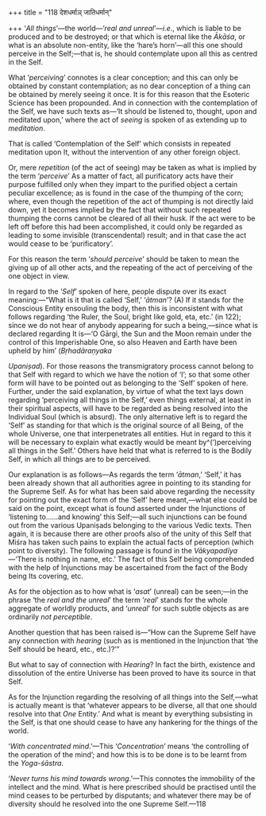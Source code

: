+++
title = "118 देशधर्माञ् जातिधर्मान्"

+++
‘*All things*’—the world—‘*real and unreal*’—*i.e*., which is liable to
be produced and to be destroyed; or that which is eternal like the
*Ākāśa*, or what is an absolute non-entity, like the ‘hare’s horn’—all
this one should perceive in the Self;—that is, he should contemplate
upon all this as centred in the Self.

What ‘*perceiving*’ connotes is a clear conception; and this can only be
obtained by constant contemplation; as no dear conception of a thing can
be obtained by merely seeing it once. It is for this reason that the
Esoteric Science has been propounded. And in connection with the
contemplation of the Self, we have such texts as—‘It should be listened
to, thought, upon and meditated upon,’ where the act of *seeing* is
spoken of as extending up to *meditation*.

That is called ‘Contemplation of the Self’ which consists in repeated
meditation upon It, without the intervention of any other foreign
object.

Or, mere *repetition* (of the act of seeing) may be taken as what is
implied by the term ‘*perceive*’ As a matter of fact, all purificatory
acts have their purpose fulfilled only when they impart to the purified
object a certain peculiar excellence; as is found in the case of the
thumping of the corn; where, even though the repetition of the act of
thumping is not directly laid down, yet it becomes implied by the fact
that without such repeated thumping the corns cannot be cleared of all
their husk. If the act were to be left off before this had been
accomplished, it could only be regarded as leading to some invisible
(transcendental) result; and in that case the act would cease to be
‘purificatory’.

For this reason the term ‘*should perceive*’ should be taken to mean the
giving up of all other acts, and the repeating of the act of perceiving
of the one object in view.

In regard to the ‘*Self*’ spoken of here, people dispute over its exact
meaning:—“What is it that is called ‘Self,’ ‘*ātman*’? (A) If it stands
for the Conscious Entity ensouling the body, then this is inconsistent
with what follows regarding ‘the Ruler, the Soul, bright like gold, eta,
etc.’ (in 122); since we do not hear of anybody appearing for such a
being,—since what is declared regarding It is—‘O Gārgi, the Sun and the
Moon remain under the control of this Imperishable One, so also Heaven
and Earth have been upheld by him’ (*Bṛhadāraṇyaka*

*Upaniṣad*). For those reasons the transmigratory process cannot belong
to that Self with regard to which we have the notion of ‘I’; so that
some other form will have to be pointed out as belonging to the ‘Self’
spoken of here. Further, under the said explanation, by virtue of what
the text lays down regarding ‘perceiving all things in the Self,’ even
things external, at least in their spiritual aspects, will have to be
regarded as being resolved into the Individual Soul (which is absurd).
The only alternative left is to regard the ‘Self’ as standing for that
which is the original source of all Being, of the whole Universe, one
that interpenetrates all entities. Hut in regard to this it will be
necessary to explain what exactly would be meant by^(‘)perceiving all
things in the Self.’ Others have held that what is referred to is the
Bodily Self, in which all things are to be perceived.

Our explanation is as follows—As regards the term ‘*ātman*,’ ‘Self,’ it
has been already shown that all authorities agree in pointing to its
standing for the Supreme Self. As for what has been said above regarding
the necessity for pointing out the exact form of the ‘Self’ here
meant,—what else could be said on the point, except what is found
asserted under the Injunctions of ‘listening to......and knowing’ this
Self;—all such injunctions can be found out from the various Upaniṣads
belonging to the various Vedic texts. Then again, it is because there
are other proofs also of the unity of this Self that Miśra has taken
such pains to explain the actual facts of perception (which point to
diversity). The following passage is found in the *Vākyapadīya*—‘There
is nothing in name, etc.’ The fact of this Self being comprehended with
the help of Injunctions may be ascertained from the fact of the Body
being Its covering, etc.

As for the objection as to how what is ‘*asat*’ (unreal) can be seen;—in
the phrase ‘the *real and the unreal*’ the term ‘*real*’ stands for the
whole aggregate of worldly products, and ‘*unreal*’ for such subtle
objects as are ordinarily *not perceptible*.

Another question that has been raised is—“How can the Supreme Self have
any connection with *hearing* (such as is mentioned in the Injunction
that ‘the Self should be heard, etc., etc.)?’”

But what to say of connection with *Hearing*? In fact the birth,
existence and dissolution of the entire Universe has been proved to have
its source in that Self.

As for the Injunction regarding the resolving of all things into the
Self,—what is actually meant is that ‘whatever appears to be diverse,
all that one should resolve into that *One* Entity.’ And what is meant
by everything subsisting in the Self, is that one should cease to have
any hankering for the things of the world.

‘*With concentrated mind*.’—This ‘*Concentration*’ means ‘the
controlling of the operation of the mind’; and how this is to be done is
to be learnt from the *Yoga-śāstra*.

‘*Never turns his mind towards wrong*.’—This connotes the immobility of
the intellect and the mind. What is here prescribed should be practised
until the mind ceases to be perturbed by disputants; and whatever there
may be of diversity should he resolved into the one Supreme Self.—118


